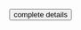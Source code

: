 <!DOCTYPE html>
<html>
<body>
<p id="demo"></p>
<button onclick="CustomerCreditCardDetails('mounisha,'452375845634','1122','173')">complete details</button>
<p id="bank"></p>
<script>
function CustomerCreditCardDetails(name,cardNUMBER,expDate,cvvNUMBER)
{
document.getElementById("bank").innerHTML= " " + name + " " cardNUMBER+ "" + expDate+ " "+ cvvNUMBER;
}

</script>
</body>
</html>
